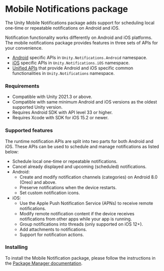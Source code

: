 # Mobile Notifications package

The Unity Mobile Notifications package adds support for scheduling local one-time or repeatable notifications on Android and iOS.

Notification functionality works differently on Android and iOS platforms. The mobile notifications package provides features in three sets of APIs for your convenience.

* [Android](Android.md) specific APIs in `Unity.Notifications.Android` namespace.
* [iOS](iOS.md) specific APIs in `Unity.Notifications.iOS` namespace.
* [Unified APIs](Unified.md) that provide Android and iOS specific common functionalities in `Unity.Notifications` namespace.

### Requirements

- Compatible with Unity 2021.3 or above.
- Compatible with same minimum Android and iOS versions as the oldest supported Unity version.
- Requires Android SDK with API level 33 or higher.
- Requires Xcode with SDK for iOS 15.2 or newer.

### Supported features

The runtime notification APIs are split into two parts for both Android and iOS. These APIs can be used to schedule and manage notifications as listed below:

*   Schedule local one-time or repeatable notifications.
*   Cancel already displayed and upcoming (scheduled) notifications.
*   Android:
    *   Create and modify notification channels (categories) on Android 8.0 (Oreo) and above.
    *   Preserve notifications when the device restarts.
    *   Set custom notification icons.
*   iOS:
    *   Use the Apple Push Notification Service (APNs) to receive remote notifications.
    *   Modify remote notification content if the device receives notifications from other apps while your app is running.
    *   Group notifications into threads (only supported on iOS 12+).
    *   Add attachments to notifications.
    *   Support for notification actions.

### Installing
To install the Mobile Notification package, please follow the instructions in the [Package Manager documentation](https://docs.unity3d.com/Packages/com.unity.package-manager-ui@latest/index.html).

